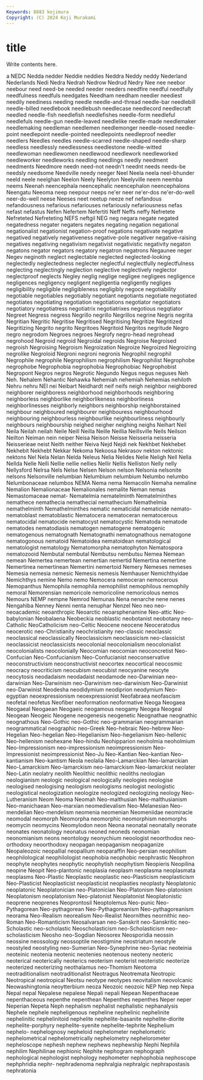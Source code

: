 ```yaml
---
Keywords: 8883 kojimura
Copyright: (C) 2024 Koji Murakami
---
```


# title

Write contents here.



a
NEDC Nedda nedder Neddie neddies Neddra Neddy neddy Nederland Nederlands
Nedi Nedra Nedrah Nedrow Nedrud Nedry Nee nee neebor neebour
need need-be needed needer needers needfire needful needfully needfulness needfuls
needgates Needham needham needier neediest needily neediness needing needle needle-and-thread
needle-bar needlebill needle-billed needlebook needlebush needlecase needlecord needlecraft needled needle-fish
needlefish needlefishes needle-form needleful needlefuls needle-gun needle-leaved needlelike needle-made needlemaker
needlemaking needleman needlemen needlemonger needle-nosed needle-point needlepoint needle-pointed needlepoints needleproof
needler needlers Needles needles needle-scarred needle-shaped needle-sharp needless needlessly needlessness
needlestone needle-witted needlewoman needlewomen needlewood needlework needleworked needleworker needleworks needling
needlings needly needment needments Needmore needn need-not needn't neednt needs
needs-be needsly needsome Needville needy neeger Neel Neela neela neel-bhunder
neeld neele neelghan Neelon Neely Neelyton Neelyville neem neemba neems
Neenah neencephala neencephalic neencephalon neencephalons Neengatu Neeoma neep neepour neeps
ne'er neer ne'er-dos ne'er-do-well neer-do-well neese Neeses neet neetup neeze
nef nefandous nefandousness nefarious nefariouses nefariously nefariousness nefas nefast nefastus
Nefen Nefertem Nefertiti Neff Neffs neffy Nefretete Nefreteted Nefreteting NEFS
neftgil NEG neg negara negate negated negatedness negater negaters negates
negating negation negational negationalist negationist negation-proof negations negativate negative negatived
negatively negativeness negative-pole negativer negative-raising negatives negativing negativism negativist negativistic
negativity negaton negatons negator negators negatory negatron negatrons Negaunee neger
Negev neginoth neglect neglectable neglected neglected-looking neglectedly neglectedness neglecter neglectful
neglectfully neglectfulness neglecting neglectingly neglection neglective neglectively neglector neglectproof neglects
Negley neglig neglige negligee negligees negligence negligences negligency negligent negligentia
negligently negliges negligibility negligible negligibleness negligibly negoce negotiability negotiable negotiables
negotiably negotiant negotiants negotiate negotiated negotiates negotiating negotiation negotiations negotiator
negotiators negotiatory negotiatress negotiatrix negotiatrixes negotious negqtiator Negreet Negress negress
Negrillo negrillo Negrillos negrine Negris negrita Negritian Negritic Negritise Negritised
Negritising Negritize Negritized Negritizing Negrito negrito Negritoes Negritoid Negritos negritude
Negro negro negrodom Negroes negroes Negrofy negro-head negrohead negrohood Negroid
negroid Negroidal negroids Negroise Negroised negroish Negroising Negroism Negroization Negroize
Negroized Negroizing negrolike Negroloid Negroni negroni negronis Negrophil negrophil Negrophile
negrophile Negrophilism negrophilism Negrophilist Negrophobe negrophobe Negrophobia negrophobia Negrophobiac Negrophobist
Negropont Negros negros Negrotic Negundo Negus negus neguses Neh Neh.
Nehalem Nehantic Nehawka Nehemiah nehemiah Nehemias nehiloth Nehru nehru NEI
nei Neibart Neidhardt neif neifs neigh neighbor neighbored neighborer neighboress
neighborhood neighborhoods neighboring neighborless neighborlike neighborlikeness neighborliness neighborlinesses neighborly neighbors
neighborship neighborstained neighbour neighboured neighbourer neighbouress neighbourhood neighbouring neighbourless neighbourlike
neighbourliness neighbourly neighbours neighbourship neighed neigher neighing neighs Neihart Neil
Neila Neilah neilah Neile Neill Neilla Neille Neillia Neillsville Neils
Neilson Neilton Neiman nein neiper Neisa Neison Neisse Neisseria neisseria
Neisserieae neist Neith neither Neiva Nejd Nejdi nek Nekhbet Nekhebet
Nekhebit Nekhebt Nekkar Nekoma Nekoosa Nekrasov nekton nektonic nektons Nel
Nela Nelan Nelda Neleus Nelia Nelides Nelie Neligh Nell Nella
Nellda Nelle Nelli Nellie nellie nellies Nellir Nellis Nelliston Nelly
nelly Nellysford Nelrsa Nels Nelse Nelsen Nelson nelson Nelsonia nelsonite
nelsons Nelsonville nelumbian Nelumbium nelumbium Nelumbo nelumbo Nelumbonaceae nelumbos NEMA
Nema nema Nemacolin Nemaha nemaline Nemalion Nemalionaceae Nemalionales nemalite Neman
nemas Nemastomaceae nemat- Nematelmia nematelminth Nematelminthes nemathece nemathecia nemathecial nemathecium
Nemathelmia nemathelminth Nemathelminthes nematic nematicidal nematicide nemato- nematoblast nematoblastic Nematocera
nematoceran nematocerous nematocidal nematocide nematocyst nematocystic Nematoda nematode nematodes nematodiasis
nematogen nematogene nematogenic nematogenous nematognath Nematognathi nematognathous nematogone nematogonous nematoid
Nematoidea nematoidean nematological nematologist nematology Nematomorpha nematophyton Nematospora nematozooid Nembutal
nembutal Nembutsu nembutsu Nemea Nemean nemean Nemertea nemertean nemertian nemertid
Nemertina nemertine Nemertinea nemertinean Nemertini nemertoid Nemery Nemeses nemeses Nemesia
nemesia nemesic Nemesis nemesis Nemhauser Nemichthyidae Nemichthys nemine Nemo nemo
Nemocera nemoceran nemocerous Nemopanthus Nemophila nemophila nemophilist nemophilous nemophily nemoral
Nemorensian nemoricole nemoricoline nemoricolous nemos Nemours NEMP nempne Nemrod Nemunas
Nena nenarche nene nenes Nengahiba Nenney Nenni nenta nenuphar Nenzel
Neo neo neo- neoacademic neoanthropic Neoarctic neoarsphenamine Neo-attic Neo-babylonian Neobalaena
Neobeckia neoblastic neobotanist neobotany neo-Catholic NeoCatholicism neo-Celtic Neocene neocene Neoceratodus
neocerotic neo-Christianity neochristianity neo-classic neoclassic neoclassical neoclassically Neoclassicism neoclassicism neo-classicist
neoclassicist neoclassicists neocolonial neocolonialism neocolonialist neocolonialists neocolonially Neocomian neocomian neoconcretist
Neo-Confucian Neo-Confucianism Neo-Confucianist neoconservative neoconstructivism neoconstructivist neocortex neocortical neocosmic neocracy
neocriticism neocubism neocubist neocyanine neocyte neocytosis neodadaism neodadaist neodamode neo-Darwinian
neo-darwinian Neo-Darwinism neo-Darwinism neo-darwinism Neo-Darwinist neo-Darwinist Neodesha neodidymium neodiprion neodymium
Neo-egyptian neoexpressionism neoexpressionist Neofabraea neofascism neofetal neofetus Neofiber neoformation neoformative
Neoga Neogaea Neogaeal Neogaean Neogaeic neogamous neogamy Neogea Neogeal Neogean
Neogeic Neogene neogenesis neogenetic Neognathae neognathic neognathous Neo-Gothic neo-Gothic neo-grammarian
neogrammarian neogrammatical neographic neo-Greek Neo-hebraic Neo-hebrew Neo-Hegelian Neo-hegelian Neo-Hegelianism Neo-hegelianism
Neo-hellenic Neo-hellenism neohexane Neo-hindu Neohipparion neoholmia neoholmium Neo-Impressionism neo-impressionism neoimpressionism
Neo-Impressionist neoimpressionist Neo-Ju Neo-Kantian Neo-kantian Neo-kantianism Neo-kantism Neola neolalia Neo-Lamarckian
Neo-lamarckian Neo-Lamarckism Neo-lamarckism neo-lamarckism Neo-lamarckist neolater Neo-Latin neolatry neolith Neolithic
neolithic neoliths neologian neologianism neologic neological neologically neologies neologise neologised
neologising neologism neologisms neologist neologistic neologistical neologization neologize neologized neologizing
neology Neo-Lutheranism Neom Neoma Neomah Neo-malthusian Neo-malthusianism Neo-manichaean Neo-marxian neomedievalism
Neo-Melanesian Neo-mendelian Neo-mendelism neomenia neomenian Neomeniidae neomiracle neomodal neomorph Neomorpha
neomorphic neomorphism neomorphs neomycin neomycins Neomylodon neon Neona neonatal neonatally
neonate neonates neonatology neonatus neoned neoneds neonomian neonomianism neons neontology
neonychium neoologist neoorthodox neo-orthodoxy neoorthodoxy neopagan neopaganism neopaganize Neopaleozoic neopallial
neopallium neoparaffin Neo-persian neophilism neophilological neophilologist neophobia neophobic neophrastic Neophron
neophyte neophytes neophytic neophytish neophytism Neopieris Neopilina neopine Neopit Neo-plantonic
neoplasia neoplasm neoplasma neoplasmata neoplasms Neo-Plastic Neoplastic neoplastic neo-Plasticism neoplasticism
Neo-Plasticist Neoplasticist neoplasticist neoplasties neoplasty Neoplatonic neoplatonic Neoplatonician neo-Platonician Neo-Platonism
Neo-platonism Neoplatonism neoplatonism Neo-platonist Neoplatonist Neoplatonistic neoprene neoprenes Neoprontosil Neoptolemus
Neo-punic Neo-Pythagorean Neo-pythagorean Neo-Pythagoreanism Neo-pythagoreanism neorama Neo-Realism neorealism Neo-Realist Neornithes
neornithic neo-Roman Neo-Romanticism Neosalvarsan neo-Sanskrit neo-Sanskritic neo-Scholastic neo-scholastic Neoscholasticism neo-Scholasticism
neo-scholasticism Neosho neo-Sogdian Neosorex Neosporidia neossin neossine neossology neossoptile neostigmine
neostriatum neostyle neostyled neostyling neo-Sumerian Neo-Synephrine neo-Syriac neoteinia neoteinic neotenia
neotenic neotenies neotenous neoteny neoteric neoterical neoterically neoterics neoterism neoterist
neoteristic neoterize neoterized neoterizing neothalamus neo-Thomism Neotoma neotraditionalism neotraditionalist Neotragus
Neotremata Neotropic Neotropical neotropical Neotsu neotype neotypes neovitalism neovolcanic Neowashingtonia
neoytterbium neoza Neozoic neozoic NEP Nep nep Nepa Nepal nepal
Nepalese nepalese Nepali nepali Nepean Nepenthaceae nepenthaceous nepenthe nepenthean Nepenthes
nepenthes Neper neper Neperian Nepeta Neph nephalism nephalist nephalistic nephanalysis
Nephele nephele nepheligenous nepheline nephelinic nephelinite nephelinitic nephelinitoid nephelite nephelite-basanite
nephelite-diorite nephelite-porphyry nephelite-syenite nephelite-tephrite Nephelium nephelo- nephelognosy nepheloid nephelometer nephelometric
nephelometrical nephelometrically nephelometry nephelorometer nepheloscope nephesh nephew nephews nephewship Nephi
Nephila nephilim Nephilinae nephionic Nephite nephogram nephograph nephological nephologist nephology
nephometer nephophobia nephoscope nephphridia nephr- nephradenoma nephralgia nephralgic nephrapostasis nephratonia
